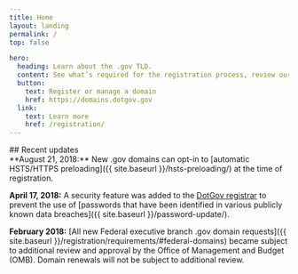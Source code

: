 ```yaml
---
title: Home
layout: landing
permalink: /
top: false

hero:
  heading: Learn about the .gov TLD.
  content: See what’s required for the registration process, review our policies, or download data about .gov domains.
  button:
    text: Register or manage a domain
    href: https://domains.dotgov.gov
  link:
    text: Learn more
    href: /registration/
---
```


<section class="usa-section">
  <div class="usa-grid usa-content">
<div class="usa-width-one-third">
## Recent updates
</div>

<div class="usa-width-two-thirds">
**August 21, 2018:** New .gov domains can opt-in to [automatic HSTS/HTTPS preloading]({{ site.baseurl }}/hsts-preloading/) at the time of registration.

**April 17, 2018:** A security feature was added to the [DotGov registrar](https://domains.dotgov.gov) to prevent the use of [passwords that have been identified in various publicly known data breaches]({{ site.baseurl }}/password-update/).

**February 2018:** [All new Federal executive branch .gov domain requests]({{ site.baseurl }}/registration/requirements/#federal-domains) became subject to additional review and approval by the Office of Management and Budget (OMB). Domain renewals will not be subject to additional review.
</div>
</div>
</section>
